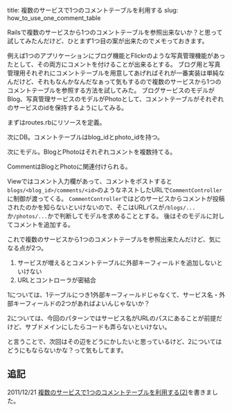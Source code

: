 title: 複数のサービスで1つのコメントテーブルを利用する
slug: how_to_use_one_comment_table

Railsで複数のサービスから1つのコメントテーブルを参照出来ないか？と思って試してみたんだけど、ひとまず1つ目の案が出来たのでメモっておきます。

例えば1つのアプリケーションにブログ機能とFlickrのような写真管理機能があったとして、その両方にコメントを付けることが出来るとする。 ブログ用と写真管理用それぞれにコメントテーブルを用意してあげればそれが一番実装は単純なんだけど、それもなんかなんだなぁって気もするので複数のサービスから1つのコメントテーブルを参照する方法を試してみた。 ブログサービスのモデルがBlog、写真管理サービスのモデルがPhotoとして、コメントテーブルがそれぞれのサービスのidを保持するようにしてみる。

まずはroutes.rbにリソースを定義。
<script src="https://gist.github.com/1502056.js?file=routes.rb"></script>

次にDB。コメントテーブルはblog_idとphoto_idを持つ。
<script src="https://gist.github.com/1502056.js?file=schema.rb"></script>

次にモデル。BlogとPhotoはそれぞれコメントを複数持てる。
<script src="https://gist.github.com/1502056.js?file=blog.rb"></script>
<script src="https://gist.github.com/1502056.js?file=photo.rb"></script>

CommentはBlogとPhotoに関連付けられる。
<script src="https://gist.github.com/1502056.js?file=comment.rb"></script>

Viewではコメント入力欄があって、コメントをポストすると`blogs/<blog_id>/comments/<id>`のようなネストしたURLで`CommentController`に制御が渡ってくる。 `CommentController`ではどのサービスからコメントが投稿されたのかを知らないといけないので、そこはURLパスが`/blogs/...`か`/photos/...`かで判断してモデルを求めることとする。 後はそのモデルに対してコメントを追加する。
<script src="https://gist.github.com/1502056.js?file=comments_controller.rb"></script>

これで複数のサービスから1つのコメントテーブルを参照出来たんだけど、気になる点が2つ。

1. サービスが増えるとコメントテーブルに外部キーフィールドを追加しないといけない
2. URLとコントローラが密結合

1については、1テーブルにつき1外部キーフィールドじゃなくて、サービス名・外部キーフィールドの2つがあればよいんじゃないか？

2については、今回のパターンではサービス名がURLのパスにあることが前提だけど、サブドメインにしたらコードも弄らないといけない。

と言うことで、次回はその辺をどうにかしたいと思っているけど、2についてはどうにもならないかな？って気もしてます。

## 追記

2011/12/21 [複数のサービスで1つのコメントテーブルを利用する(2)](/blog/2011/12/21/how_to_use_one_comment_table2/)を書きました。
